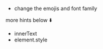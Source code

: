 - change the emojis and font family



more hints below ⬇️




















































- innerText
- element.style
